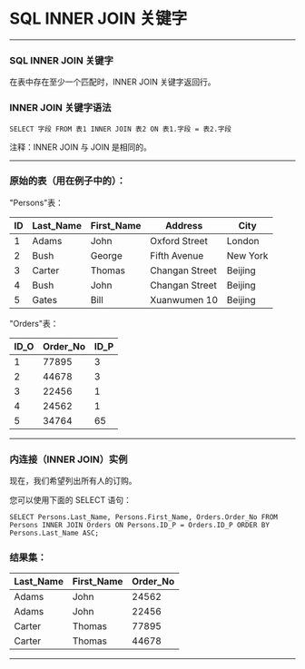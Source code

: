 # SQL INNER JOIN 关键字

---
### SQL INNER JOIN 关键字

在表中存在至少一个匹配时，INNER JOIN 关键字返回行。

### INNER JOIN 关键字语法

```
SELECT 字段 FROM 表1 INNER JOIN 表2 ON 表1.字段 = 表2.字段
```

注释：INNER JOIN 与 JOIN 是相同的。

---
### 原始的表（用在例子中的）：

"Persons"表：

ID | Last_Name | First_Name | Address        | City
---|-----------|------------|----------------|---------
1  | Adams     | John       | Oxford Street  | London
2  | Bush      | George     | Fifth Avenue   | New York
3  | Carter    | Thomas     | Changan Street | Beijing
4  | Bush      | John       | Changan Street | Beijing
5  | Gates     | Bill       | Xuanwumen 10   | Beijing

"Orders"表：

ID_O | Order_No | ID_P 
-----|----------|-----
1    |    77895 |    3 
2    |    44678 |    3 
3    |    22456 |    1 
4    |    24562 |    1 
5    |    34764 |   65 

---
### 内连接（INNER JOIN）实例

现在，我们希望列出所有人的订购。

您可以使用下面的 SELECT 语句：

```
SELECT Persons.Last_Name, Persons.First_Name, Orders.Order_No FROM Persons INNER JOIN Orders ON Persons.ID_P = Orders.ID_P ORDER BY Persons.Last_Name ASC;
```

### 结果集：

Last_Name | First_Name | Order_No 
----------|------------|---------
Adams     | John       |    24562 
Adams     | John       |    22456 
Carter    | Thomas     |    77895 
Carter    | Thomas     |    44678 

---